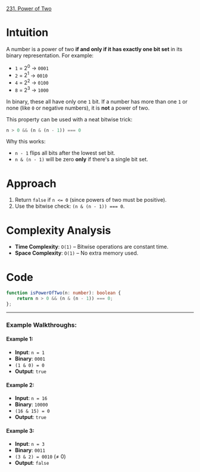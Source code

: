 [231. Power of Two](https://leetcode.com/problems/power-of-two/)

# Intuition

A number is a power of two **if and only if it has exactly one bit set** in its binary representation.
For example:

* `1` = $2^0$ → `0001`
* `2` = $2^1$ → `0010`
* `4` = $2^2$ → `0100`
* `8` = $2^3$ → `1000`

In binary, these all have only one `1` bit. If a number has more than one `1` or none (like `0` or negative numbers), it is **not** a power of two.

This property can be used with a neat bitwise trick:

```ts
n > 0 && (n & (n - 1)) === 0
```

Why this works:
* `n - 1` flips all bits after the lowest set bit.
* `n & (n - 1)` will be zero **only** if there's a single bit set.

# Approach

1. Return `false` if `n <= 0` (since powers of two must be positive).
2. Use the bitwise check: `(n & (n - 1)) === 0`.

# Complexity Analysis

* **Time Complexity**: `O(1)` – Bitwise operations are constant time.
* **Space Complexity**: `O(1)` – No extra memory used.

# Code

```typescript
function isPowerOfTwo(n: number): boolean {
    return n > 0 && (n & (n - 1)) === 0;
};

```

---

### **Example Walkthroughs:**

#### **Example 1:**

* **Input**: `n = 1`
* **Binary**: `0001`
* `(1 & 0) = 0`
* **Output**: `true`

#### **Example 2:**

* **Input**: `n = 16`
* **Binary**: `10000`
* `(16 & 15) = 0`
* **Output**: `true`

#### **Example 3:**

* **Input**: `n = 3`
* **Binary**: `0011`
* `(3 & 2) = 0010` (≠ 0)
* **Output**: `false`
